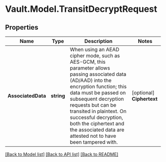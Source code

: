 # Vault.Model.TransitDecryptRequest

## Properties

Name | Type | Description | Notes
------------ | ------------- | ------------- | -------------
**AssociatedData** | **string** | When using an AEAD cipher mode, such as AES-GCM, this parameter allows passing associated data (AD/AAD) into the encryption function; this data must be passed on subsequent decryption requests but can be transited in plaintext. On successful decryption, both the ciphertext and the associated data are attested not to have been tampered with. | [optional] **Ciphertext** | **string** | The ciphertext to decrypt, provided as returned by encrypt. | [optional] **Context** | **string** | Base64 encoded context for key derivation. Required if key derivation is enabled. | [optional] **Nonce** | **string** | Base64 encoded nonce value used during encryption. Must be provided if convergent encryption is enabled for this key and the key was generated with Vault 0.6.1. Not required for keys created in 0.6.2+. | [optional] **PartialFailureResponseCode** | **int** | Ordinarily, if a batch item fails to decrypt due to a bad input, but other batch items succeed, the HTTP response code is 400 (Bad Request). Some applications may want to treat partial failures differently. Providing the parameter returns the given response code integer instead of a 400 in this case. If all values fail HTTP 400 is still returned. | [optional] 

[[Back to Model list]](../README.md#documentation-for-models) [[Back to API list]](../README.md#documentation-for-api-endpoints) [[Back to README]](../README.md)

